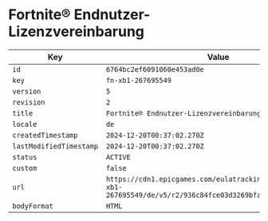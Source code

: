 # Fortnite® Endnutzer-Lizenzvereinbarung

| Key | Value |
| --- | ----- |
| `id` | `6764bc2ef6091060e453ad0e` |
| `key` | `fn-xb1-267695549` |
| `version` | `5` |
| `revision` | `2` |
| `title` | `Fortnite® Endnutzer-Lizenzvereinbarung` |
| `locale` | `de` |
| `createdTimestamp` | `2024-12-20T00:37:02.270Z` |
| `lastModifiedTimestamp` | `2024-12-20T00:37:02.270Z` |
| `status` | `ACTIVE` |
| `custom` | `false` |
| `url` | `https://cdn1.epicgames.com/eulatracking-download/fn-xb1-267695549/de/v5/r2/936c84fce03d3269bfa66a3e468291a0.pdf` |
| `bodyFormat` | `HTML` |
